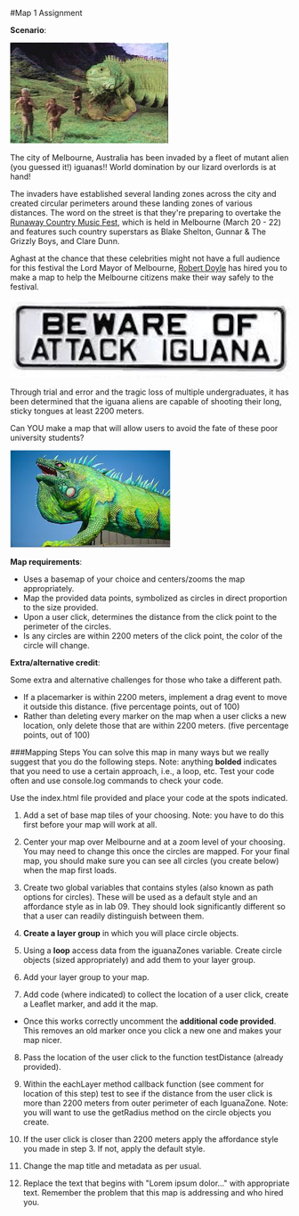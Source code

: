 #Map 1 Assignment

**Scenario**:

![iguanas](giant-iguana.jpg)

The city of Melbourne, Australia has been invaded by a fleet of mutant alien (you guessed it!) iguanas!! World domination by our lizard overlords is at hand!

The invaders have established several landing zones across the city and created circular perimeters around these landing zones of various distances. The word on the street is that they're preparing to overtake the [Runaway Country Music Fest](http://www.runawaycountry.com/), which is held in Melbourne (March 20 - 22) and features such country superstars as Blake Shelton, Gunnar & The Grizzly Boys, and Clare Dunn. 

Aghast at the chance that these celebrities might not have a full audience for this festival the Lord Mayor of Melbourne, [Robert Doyle](http://en.wikipedia.org/wiki/Robert_Doyle) has hired you to make a map to help the Melbourne citizens make their way safely to the festival.

![iguanas](attack-iguana.png)

Through trial and error and the tragic loss of multiple undergraduates, it has been determined that the iguana aliens are capable of shooting their long, sticky tongues at least 2200 meters. 

Can YOU make a map that will allow users to avoid the fate of these poor university students?

![iguanas](big-iguana.jpeg)

**Map requirements**:

* Uses a basemap of your choice and centers/zooms the map appropriately.
* Map the provided data points, symbolized as circles in direct proportion to the size provided.
* Upon a user click, determines the distance from the click point to the perimeter of the circles.
* Is any circles are within 2200 meters of the click point, the color of the circle will change.

**Extra/alternative credit**:

Some extra and alternative challenges for those who take a different path.

* If a placemarker is within 2200 meters, implement a drag event to move it outside this distance. (five percentage points, out of 100)
* Rather than deleting every marker on the map when a user clicks a new location, only delete those that are within 2200 meters. (five percentage points, out of 100)




###Mapping Steps
You can solve this map in many ways but we really suggest that you do the following steps.  Note: anything **bolded** indicates that you need to use a certain approach, i.e., a loop, etc.  Test your code often and use console.log commands to check your code.

Use the index.html file provided and place your code at the spots indicated.

1. Add a set of base map tiles of your choosing. Note: you have to do this first before your map will work at all.

2. Center your map over Melbourne and at a zoom level of your choosing. You may need to change this once the circles are mapped. For your final map, you should make sure you can see all circles (you create below) when the map first loads.

3. Create two global variables that contains styles (also known as path options for circles). These will be used as a default style and an affordance style as in lab 09.  They should look significantly different so that a user can readily distinguish between them.

4. **Create a layer group** in which you will place circle objects.

5. Using a **loop** access data from the iguanaZones variable. Create circle objects (sized appropriately) and add them to your layer group.

6. Add your layer group to your map.

7. Add code (where indicated) to collect the location of a user click, create a Leaflet marker, and add it the map.

  * Once this works correctly uncomment the **additional code provided**. This removes an old marker once you click a new one and makes your map nicer.

8. Pass the location of the user click to the function testDistance (already provided).

9. Within the eachLayer method callback function (see comment for location of this step) test to see if the distance from the user click is more than 2200 meters from outer perimeter of each IguanaZone. Note: you will want to use the getRadius method on the circle objects you create.

10. If the user click is closer than 2200 meters apply the affordance style you made in step 3. If not, apply the default style.

11. Change the map title and metadata as per usual.

12. Replace the text that begins with "Lorem ipsum dolor..." with appropriate text. Remember the problem that this map is addressing and who hired you.
